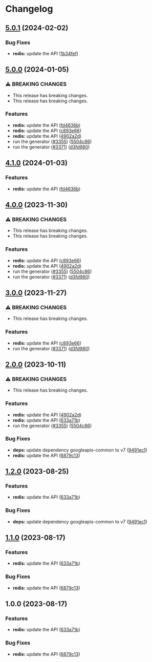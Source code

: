 # Changelog

## [5.0.1](https://github.com/googleapis/google-api-nodejs-client/compare/redis-v5.0.0...redis-v5.0.1) (2024-02-02)


### Bug Fixes

* **redis:** update the API ([1b34fef](https://github.com/googleapis/google-api-nodejs-client/commit/1b34feff070dcc231e9a8a7c4c070e50efbbe7ad))

## [5.0.0](https://github.com/googleapis/google-api-nodejs-client/compare/redis-v4.1.0...redis-v5.0.0) (2024-01-05)


### ⚠ BREAKING CHANGES

* This release has breaking changes.
* This release has breaking changes.

### Features

* **redis:** update the API ([fd4636b](https://github.com/googleapis/google-api-nodejs-client/commit/fd4636b1c992ccd668708b55821fa1696231b9b2))
* **redis:** update the API ([c893e66](https://github.com/googleapis/google-api-nodejs-client/commit/c893e6640a1672de58feca85b385836aca67db17))
* **redis:** update the API ([4902a2d](https://github.com/googleapis/google-api-nodejs-client/commit/4902a2dacfc02f0df0488a464b989fd1d5faacfa))
* run the generator ([#3355](https://github.com/googleapis/google-api-nodejs-client/issues/3355)) ([5504c86](https://github.com/googleapis/google-api-nodejs-client/commit/5504c86fd61740886047320e2ed70f02a164acd7))
* run the generator ([#3371](https://github.com/googleapis/google-api-nodejs-client/issues/3371)) ([d3fd980](https://github.com/googleapis/google-api-nodejs-client/commit/d3fd980907c318048c7ee471c38033cf529a3c04))

## [4.1.0](https://github.com/googleapis/google-api-nodejs-client/compare/redis-v4.0.0...redis-v4.1.0) (2024-01-03)


### Features

* **redis:** update the API ([fd4636b](https://github.com/googleapis/google-api-nodejs-client/commit/fd4636b1c992ccd668708b55821fa1696231b9b2))

## [4.0.0](https://github.com/googleapis/google-api-nodejs-client/compare/redis-v3.0.0...redis-v4.0.0) (2023-11-30)


### ⚠ BREAKING CHANGES

* This release has breaking changes.
* This release has breaking changes.

### Features

* **redis:** update the API ([c893e66](https://github.com/googleapis/google-api-nodejs-client/commit/c893e6640a1672de58feca85b385836aca67db17))
* **redis:** update the API ([4902a2d](https://github.com/googleapis/google-api-nodejs-client/commit/4902a2dacfc02f0df0488a464b989fd1d5faacfa))
* run the generator ([#3355](https://github.com/googleapis/google-api-nodejs-client/issues/3355)) ([5504c86](https://github.com/googleapis/google-api-nodejs-client/commit/5504c86fd61740886047320e2ed70f02a164acd7))
* run the generator ([#3371](https://github.com/googleapis/google-api-nodejs-client/issues/3371)) ([d3fd980](https://github.com/googleapis/google-api-nodejs-client/commit/d3fd980907c318048c7ee471c38033cf529a3c04))

## [3.0.0](https://github.com/googleapis/google-api-nodejs-client/compare/redis-v2.0.0...redis-v3.0.0) (2023-11-27)


### ⚠ BREAKING CHANGES

* This release has breaking changes.

### Features

* **redis:** update the API ([c893e66](https://github.com/googleapis/google-api-nodejs-client/commit/c893e6640a1672de58feca85b385836aca67db17))
* run the generator ([#3371](https://github.com/googleapis/google-api-nodejs-client/issues/3371)) ([d3fd980](https://github.com/googleapis/google-api-nodejs-client/commit/d3fd980907c318048c7ee471c38033cf529a3c04))

## [2.0.0](https://github.com/googleapis/google-api-nodejs-client/compare/redis-v1.2.0...redis-v2.0.0) (2023-10-11)


### ⚠ BREAKING CHANGES

* This release has breaking changes.

### Features

* **redis:** update the API ([4902a2d](https://github.com/googleapis/google-api-nodejs-client/commit/4902a2dacfc02f0df0488a464b989fd1d5faacfa))
* **redis:** update the API ([633a71b](https://github.com/googleapis/google-api-nodejs-client/commit/633a71b75e4968ca4f1b55d7096d828921073283))
* run the generator ([#3355](https://github.com/googleapis/google-api-nodejs-client/issues/3355)) ([5504c86](https://github.com/googleapis/google-api-nodejs-client/commit/5504c86fd61740886047320e2ed70f02a164acd7))


### Bug Fixes

* **deps:** update dependency googleapis-common to v7 ([9491ec1](https://github.com/googleapis/google-api-nodejs-client/commit/9491ec1cdc3c413e7d73edcfcd59cf5c28a7c855))
* **redis:** update the API ([6879c13](https://github.com/googleapis/google-api-nodejs-client/commit/6879c133e0c1df1ea23dcb3698854c6a98714436))

## [1.2.0](https://github.com/googleapis/google-api-nodejs-client/compare/redis-v1.1.0...redis-v1.2.0) (2023-08-25)


### Features

* **redis:** update the API ([633a71b](https://github.com/googleapis/google-api-nodejs-client/commit/633a71b75e4968ca4f1b55d7096d828921073283))


### Bug Fixes

* **deps:** update dependency googleapis-common to v7 ([9491ec1](https://github.com/googleapis/google-api-nodejs-client/commit/9491ec1cdc3c413e7d73edcfcd59cf5c28a7c855))

## [1.1.0](https://github.com/googleapis/google-api-nodejs-client/compare/redis-v1.0.0...redis-v1.1.0) (2023-08-17)


### Features

* **redis:** update the API ([633a71b](https://github.com/googleapis/google-api-nodejs-client/commit/633a71b75e4968ca4f1b55d7096d828921073283))


### Bug Fixes

* **redis:** update the API ([6879c13](https://github.com/googleapis/google-api-nodejs-client/commit/6879c133e0c1df1ea23dcb3698854c6a98714436))

## 1.0.0 (2023-08-17)


### Features

* **redis:** update the API ([633a71b](https://github.com/googleapis/google-api-nodejs-client/commit/633a71b75e4968ca4f1b55d7096d828921073283))


### Bug Fixes

* **redis:** update the API ([6879c13](https://github.com/googleapis/google-api-nodejs-client/commit/6879c133e0c1df1ea23dcb3698854c6a98714436))
